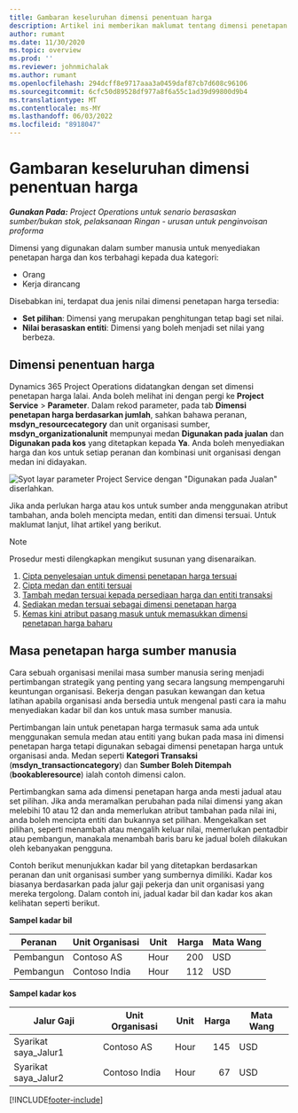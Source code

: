 ```yaml
---
title: Gambaran keseluruhan dimensi penentuan harga
description: Artikel ini memberikan maklumat tentang dimensi penetapan harga dalam Dynamics 365 Project Operations.
author: rumant
ms.date: 11/30/2020
ms.topic: overview
ms.prod: ''
ms.reviewer: johnmichalak
ms.author: rumant
ms.openlocfilehash: 294dcff8e9717aaa3a0459daf87cb7d608c96106
ms.sourcegitcommit: 6cfc50d89528df977a8f6a55c1ad39d99800d9b4
ms.translationtype: MT
ms.contentlocale: ms-MY
ms.lasthandoff: 06/03/2022
ms.locfileid: "8918047"
---
```

# <a name="pricing-dimensions-overview"></a>Gambaran keseluruhan dimensi penentuan harga

_**Gunakan Pada:** Project Operations untuk senario berasaskan sumber/bukan stok, pelaksanaan Ringan - urusan untuk penginvoisan proforma_

Dimensi yang digunakan dalam sumber manusia untuk menyediakan penetapan harga dan kos terbahagi kepada dua kategori:

- Orang
- Kerja dirancang

Disebabkan ini, terdapat dua jenis nilai dimensi penetapan harga tersedia:

- **Set pilihan**: Dimensi yang merupakan penghitungan tetap bagi set nilai.
- **Nilai berasaskan entiti**: Dimensi yang boleh menjadi set nilai yang berbeza.

## <a name="pricing-dimensions"></a>Dimensi penentuan harga

Dynamics 365 Project Operations didatangkan dengan set dimensi penetapan harga lalai. Anda boleh melihat ini dengan pergi ke **Project Service** > **Parameter**. Dalam rekod parameter, pada tab **Dimensi penetapan harga berdasarkan jumlah**, sahkan bahawa peranan, **msdyn_resourcecategory** dan unit organisasi sumber, **msdyn_organizationalunit** mempunyai medan **Digunakan pada jualan** dan **Digunakan pada kos** yang ditetapkan kepada **Ya**. Anda boleh menyediakan harga dan kos untuk setiap peranan dan kombinasi unit organisasi dengan medan ini didayakan.

![Syot layar parameter Project Service dengan "Digunakan pada Jualan" diserlahkan.](media/PS-OOB-parameters.png)

Jika anda perlukan harga atau kos untuk sumber anda menggunakan atribut tambahan, anda boleh mencipta medan, entiti dan dimensi tersuai. Untuk maklumat lanjut, lihat artikel yang berikut. 
  
  > [!NOTE]
  > Prosedur mesti dilengkapkan mengikut susunan yang disenaraikan.

1. [Cipta penyelesaian untuk dimensi penetapan harga tersuai](../sales/create-solution-custompd.md)
2. [Cipta medan dan entiti tersuai](create-custom-fields-entities-pricing-dimensions.md)
3. [Tambah medan tersuai kepada persediaan harga dan entiti transaksi ](add-custom-fields-price-setup-transactional-entities.md)
4. [Sediakan medan tersuai sebagai dimensi penetapan harga ](set-up-custom-fields-pricing-dimensions.md)
5. [Kemas kini atribut pasang masuk untuk memasukkan dimensi penetapan harga baharu](update-plugin-attributes-pd.md)


## <a name="pricing-human-resource-time"></a>Masa penetapan harga sumber manusia
Cara sebuah organisasi menilai masa sumber manusia sering menjadi pertimbangan strategik yang penting yang secara langsung mempengaruhi keuntungan organisasi. Bekerja dengan pasukan kewangan dan ketua latihan apabila organisasi anda bersedia untuk mengenal pasti cara ia mahu menyediakan kadar bil dan kos untuk masa sumber manusia.

Pertimbangan lain untuk penetapan harga termasuk sama ada untuk menggunakan semula medan atau entiti yang bukan pada masa ini dimensi penetapan harga tetapi digunakan sebagai dimensi penetapan harga untuk organisasi anda. Medan seperti **Kategori Transaksi** (**msdyn_transactioncategory**) dan **Sumber Boleh Ditempah** (**bookableresource**) ialah contoh dimensi calon. 

Pertimbangkan sama ada dimensi penetapan harga anda mesti jadual atau set pilihan. Jika anda meramalkan perubahan pada nilai dimensi yang akan melebihi 10 atau 12 dan anda memerlukan atribut tambahan pada nilai ini, anda boleh mencipta entiti dan bukannya set pilihan. Mengekalkan set pilihan, seperti menambah atau mengalih keluar nilai, memerlukan pentadbir atau pembangun, manakala menambah baris baru ke jadual boleh dilakukan oleh kebanyakan pengguna.

Contoh berikut menunjukkan kadar bil yang ditetapkan berdasarkan peranan dan unit organisasi sumber yang sumbernya dimiliki. Kadar kos biasanya berdasarkan pada jalur gaji pekerja dan unit organisasi yang mereka tergolong. Dalam contoh ini, jadual kadar bil dan kadar kos akan kelihatan seperti berikut.

**Sampel kadar bil**

| Peranan        | Unit Organisasi    |Unit      |Harga      |Mata Wang  |
| ------------|-------------|----------|----------:|----------|
| Pembangun   | Contoso AS  |Hour | 200|USD     |
| Pembangun   | Contoso India |Hour|   112|USD     |


**Sampel kadar kos**

| Jalur Gaji     | Unit Organisasi    |Unit      |Harga      |Mata Wang  |
| ----------------|-------------|----------|----------:|----------|
| Syarikat saya_Jalur1 | Contoso AS  |Hour | 145|USD     |
| Syarikat saya_Jalur2 | Contoso India |Hour|   67|USD     |


[!INCLUDE[footer-include](../includes/footer-banner.md)]